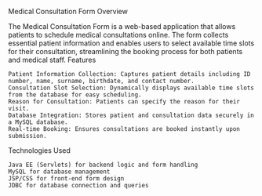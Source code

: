 Medical Consultation Form
Overview

The Medical Consultation Form is a web-based application that allows patients to schedule medical consultations online. The form collects essential patient information and enables users to select available time slots for their consultation, streamlining the booking process for both patients and medical staff.
Features

    Patient Information Collection: Captures patient details including ID number, name, surname, birthdate, and contact number.
    Consultation Slot Selection: Dynamically displays available time slots from the database for easy scheduling.
    Reason for Consultation: Patients can specify the reason for their visit.
    Database Integration: Stores patient and consultation data securely in a MySQL database.
    Real-time Booking: Ensures consultations are booked instantly upon submission.

Technologies Used

    Java EE (Servlets) for backend logic and form handling
    MySQL for database management
    JSP/CSS for front-end form design
    JDBC for database connection and queries
